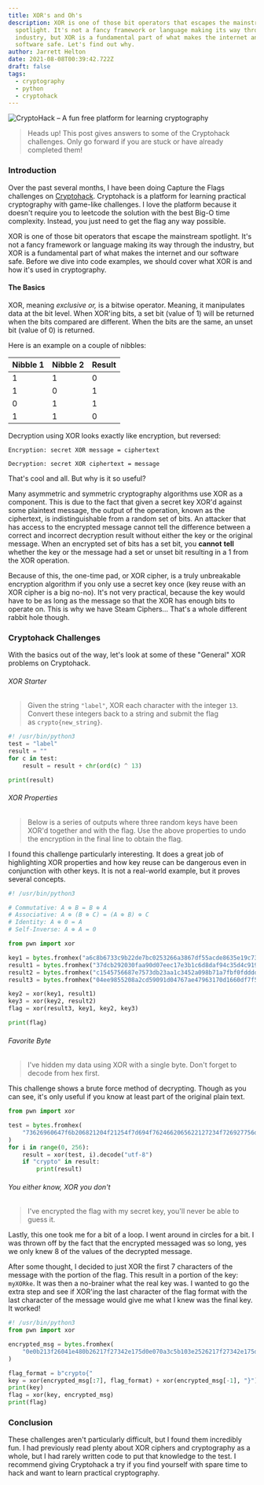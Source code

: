 ```yaml
---
title: XOR's and Oh's
description: XOR is one of those bit operators that escapes the mainstream
  spotlight. It's not a fancy framework or language making its way through the
  industry, but XOR is a fundamental part of what makes the internet and our
  software safe. Let's find out why.
author: Jarrett Helton
date: 2021-08-08T00:39:42.722Z
draft: false
tags:
  - cryptography
  - python
  - cryptohack
---
```

![CryptoHack – A fun free platform for learning cryptography](https://cryptohack.org/static/img/banner.png "CryptoHack")

> Heads up! This post gives answers to some of the Cryptohack challenges. Only go forward if you are stuck or have already completed them!

### Introduction

Over the past several months, I have been doing Capture the Flags challenges on [Cryptohack](https://cryptohack.org). Cryptohack is a platform for learning practical cryptography with game-like challenges. I love the platform because it doesn't require you to leetcode the solution with the best Big-O time complexity. Instead, you just need to get the flag any way possible.

 XOR is one of those bit operators that escape the mainstream spotlight. It's not a fancy framework or language making its way through the industry, but XOR is a fundamental part of what makes the internet and our software safe. Before we dive into code examples, we should cover what XOR is and how it's used in cryptography.

#### The Basics

XOR, meaning *exclusive or,* is a bitwise operator. Meaning, it manipulates data at the bit level. When XOR'ing bits, a set bit (value of 1) will be returned when the bits compared are different. When the bits are the same, an unset bit (value of 0) is returned.

Here is an example on a couple of nibbles:

| Nibble 1 | Nibble 2 | Result |
| -------- | -------- | ------ |
| 1        | 1        | 0      |
| 1        | 0        | 1      |
| 0        | 1        | 1      |
| 1        | 1        | 0      |

Decryption using XOR looks exactly like encryption, but reversed:

`Encryption: secret XOR message = ciphertext`

`Decryption: secret XOR ciphertext = message`

That's cool and all. But why is it so useful? 

Many asymmetric and symmetric cryptography algorithms use XOR as a component. This is due to the fact that given a secret key XOR'd against some plaintext message, the output of the operation, known as the ciphertext, is indistinguishable from a random set of bits. An attacker that has access to the encrypted message cannot tell the difference between a correct and incorrect decryption result without either the key or the original message. When an encrypted set of bits has a set bit, you **cannot** **tell** whether the key or the message had a set or unset bit resulting in a 1 from the XOR operation. 

Because of this, the one-time pad, or XOR cipher, is a truly unbreakable encryption algorithm if you only use a secret key once (key reuse with an XOR cipher is a big no-no). It's not very practical, because the key would have to be as long as the message so that the XOR has enough bits to operate on. This is why we have Steam Ciphers... That's a whole different rabbit hole though.

### Cryptohack Challenges

With the basics out of the way, let's look at some of these "General" XOR problems on Cryptohack.

###### XOR Starter

> Given the string `"label"`, XOR each character with the integer `13`. Convert these integers back to a string and submit the flag as `crypto{new_string}`.

```python
#! /usr/bin/python3
test = "label"
result = ""
for c in test:
    result = result + chr(ord(c) ^ 13)

print(result)
```

###### XOR Properties

> Below is a series of outputs where three random keys have been XOR'd together and with the flag. Use the above properties to undo the encryption in the final line to obtain the flag.

I found this challenge particularly interesting. It does a great job of highlighting XOR properties and how key reuse can be dangerous even in conjunction with other keys. It is not a real-world example, but it proves several concepts.

```python
#! /usr/bin/python3

# Commutative: A ⊕ B = B ⊕ A
# Associative: A ⊕ (B ⊕ C) = (A ⊕ B) ⊕ C
# Identity: A ⊕ 0 = A
# Self-Inverse: A ⊕ A = 0

from pwn import xor

key1 = bytes.fromhex("a6c8b6733c9b22de7bc0253266a3867df55acde8635e19c73313")
result1 = bytes.fromhex("37dcb292030faa90d07eec17e3b1c6d8daf94c35d4c9191a5e1e")
result2 = bytes.fromhex("c1545756687e7573db23aa1c3452a098b71a7fbf0fddddde5fc1")
result3 = bytes.fromhex("04ee9855208a2cd59091d04767ae47963170d1660df7f56f5faf")

key2 = xor(key1, result1)
key3 = xor(key2, result2)
flag = xor(result3, key1, key2, key3)

print(flag)
```

###### Favorite Byte

> I've hidden my data using XOR with a single byte. Don't forget to decode from hex first.

This challenge shows a brute force method of decrypting. Though as you can see, it's only useful if you know at least part of the original plain text.

```python
from pwn import xor

test = bytes.fromhex(
    "73626960647f6b206821204f21254f7d694f7624662065622127234f726927756d"
)
for i in range(0, 256):
    result = xor(test, i).decode("utf-8")
    if "crypto" in result:
        print(result)
```

###### You either know, XOR you don't

> I've encrypted the flag with my secret key, you'll never be able to guess it.

Lastly, this one took me for a bit of a loop. I went around in circles for a bit. I was thrown off by the fact that the encrypted messaged was so long, yes we only knew 8 of the values of the decrypted message.

After some thought, I decided to just XOR the first 7 characters of the message with the portion of the flag. This result in a portion of the key: `myXORke`. It was then a no-brainer what the real key was. I wanted to go the extra step and see if XOR'ing the last character of the flag format with the last character of the message would give me what I knew was the final key. It worked!

```python
#! /usr/bin/python3
from pwn import xor

encrypted_msg = bytes.fromhex(
    "0e0b213f26041e480b26217f27342e175d0e070a3c5b103e2526217f27342e175d0e077e263451150104"
)

flag_format = b"crypto{"
key = xor(encrypted_msg[:7], flag_format) + xor(encrypted_msg[-1], "}")
print(key)
flag = xor(key, encrypted_msg)
print(flag)
```

### Conclusion

These challenges aren't particularly difficult, but I found them incredibly fun. I had previously read plenty about XOR ciphers and cryptography as a whole, but I had rarely written code to put that knowledge to the test. I recommend giving Cryptohack a try if you find yourself with spare time to hack and want to learn practical cryptography.